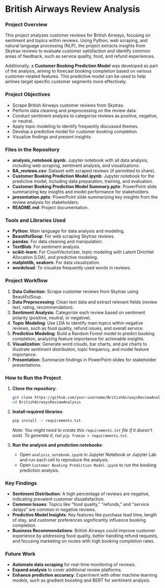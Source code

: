 # British Airways Review Analysis

### Project Overview
This project analyzes customer reviews for British Airways, focusing on sentiment and topics within reviews. Using Python, web scraping, and natural language processing (NLP), the project extracts insights from Skytrax reviews to evaluate customer satisfaction and identify common areas of feedback, such as service quality, food, and refund experiences.

Additionally, a **Customer Booking Prediction Model** was developed as part of the analysis, aiming to forecast booking completion based on various customer-related features. This predictive model can be used to help airlines target specific customer segments more effectively.

### Project Objectives
- Scrape British Airways customer reviews from Skytrax.
- Perform data cleaning and preprocessing on the review data.
- Conduct sentiment analysis to categorize reviews as positive, negative, or neutral.
- Apply topic modeling to identify frequently discussed themes.
- Develop a predictive model for customer booking completion.
- Visualize findings and present insights.

### Files in the Repository
- **analysis_notebook.ipynb**: Jupyter notebook with all data analysis, including web scraping, sentiment analysis, and visualizations.
- **BA_reviews.csv**: Dataset with scraped reviews (if permitted to share).
- **Customer Booking Prediction Model.ipynb**: Jupyter notebook for the predictive model, including data preparation, training, and evaluation.
- **Customer Booking Prediction Model Summary.pptx**: PowerPoint slide summarizing key insights and model performance for stakeholders.
- **presentation.pptx**: PowerPoint slide summarizing key insights from the review analysis for stakeholders.
- **README.md**: Project documentation.

### Tools and Libraries Used
- **Python**: Main language for data analysis and modeling.
- **BeautifulSoup**: For web scraping Skytrax reviews.
- **pandas**: For data cleaning and manipulation.
- **TextBlob**: For sentiment analysis.
- **scikit-learn**: For CountVectorizer, topic modeling with Latent Dirichlet Allocation (LDA), and predictive modeling.
- **matplotlib, seaborn**: For data visualization.
- **wordcloud**: To visualize frequently used words in reviews.

### Project Workflow
1. **Data Collection**: Scrape customer reviews from Skytrax using BeautifulSoup.
2. **Data Preprocessing**: Clean text data and extract relevant fields (review text, rating, recommendation).
3. **Sentiment Analysis**: Categorize each review based on sentiment polarity (positive, neutral, or negative).
4. **Topic Modeling**: Use LDA to identify main topics within negative reviews, such as food quality, refund issues, and overall service.
5. **Predictive Modeling**: Build a Random Forest model to predict booking completion, analyzing feature importance for actionable insights.
6. **Visualization**: Generate word clouds, bar charts, and pie charts to illustrate sentiment distribution, topic frequency, and model feature importance.
7. **Presentation**: Summarize findings in PowerPoint slides for stakeholder presentations.

### How to Run the Project
1. **Clone the repository**:
   ```bash
   git clone https://github.com/your-username/BritishAirwaysReviewAnalysis.git
   cd BritishAirwaysReviewAnalysis
   ```

2. **Install required libraries**:
   ```bash
   pip install -r requirements.txt
   ```
   *Note: You might need to create this `requirements.txt` file if it doesn't exist. To generate it, run `pip freeze > requirements.txt`.*

3. **Run the analysis and prediction notebooks**:
   - Open `analysis_notebook.ipynb` in Jupyter Notebook or Jupyter Lab and run each cell to reproduce the analysis.
   - Open `Customer Booking Prediction Model.ipynb` to run the booking prediction analysis.

### Key Findings
- **Sentiment Distribution**: A high percentage of reviews are negative, indicating prevalent customer dissatisfaction.
- **Common Issues**: Topics like "food quality," "refunds," and "service delays" are common in negative reviews.
- **Predictive Model Insights**: Key features like purchase lead time, length of stay, and customer preferences significantly influence booking completion.
- **Business Recommendations**: British Airways could improve customer experience by addressing food quality, better handling refund requests, and focusing marketing on routes with high booking completion rates.

### Future Work
- **Automate data scraping** for real-time monitoring of reviews.
- **Expand analysis** to cover additional review platforms.
- **Enhance prediction accuracy**: Experiment with other machine learning models, such as gradient boosting and BERT for sentiment analysis.
